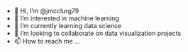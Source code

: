 - 👋 Hi, I’m @jmcclurg79
- 👀 I’m interested in machine learning
- 🌱 I’m currently learning data science
- 💞️ I’m looking to collaborate on data visualization projects
- 📫 How to reach me ...

<!---
jmcclurg79/jmcclurg79 is a ✨ special ✨ repository because its `README.md` (this file) appears on your GitHub profile.
You can click the Preview link to take a look at your changes.
--->
